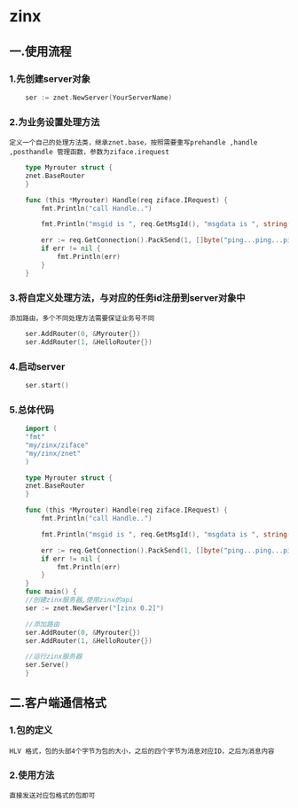 # zinx
## 一.使用流程
### 1.先创建server对象
```go
    ser := znet.NewServer(YourServerName)
```
    
### 2.为业务设置处理方法
    定义一个自己的处理方法类，继承znet.base，按照需要重写prehandle ,handle ,posthandle 管理函数，参数为ziface.irequest

```go
    type Myrouter struct {
	znet.BaseRouter
    }

    func (this *Myrouter) Handle(req ziface.IRequest) {
	    fmt.Println("call Handle..")

	    fmt.Println("msgid is ", req.GetMsgId(), "msgdata is ", string(req.GetData()))

	    err := req.GetConnection().PackSend(1, []byte("ping...ping...ping"))
	    if err != nil {
		    fmt.Println(err)
	    }
    }
```
### 3.将自定义处理方法，与对应的任务id注册到server对象中
    添加路由，多个不同处理方法需要保证业务号不同

```go
	ser.AddRouter(0, &Myrouter{})
    ser.AddRouter(1, &HelloRouter{})
```

### 4.启动server

```go
    ser.start()
```
    
### 5.总体代码

```go
    import (
	"fmt"
	"my/zinx/ziface"
	"my/zinx/znet"
    )   

    type Myrouter struct {
	znet.BaseRouter
    }

    func (this *Myrouter) Handle(req ziface.IRequest) {
	    fmt.Println("call Handle..")

	    fmt.Println("msgid is ", req.GetMsgId(), "msgdata is ", string(req.GetData()))

	    err := req.GetConnection().PackSend(1, []byte("ping...ping...ping"))
	    if err != nil {
		    fmt.Println(err)
	    }
    }
    func main() {
	//创建zinx服务器,使用zinx的api
	ser := znet.NewServer("[zinx 0.2]")

	//添加路由
	ser.AddRouter(0, &Myrouter{})
	ser.AddRouter(1, &HelloRouter{})

	//运行zinx服务器
	ser.Serve()
    }
```

## 二.客户端通信格式
### 1.包的定义
    HLV 格式，包的头部4个字节为包的大小，之后的四个字节为消息对应ID，之后为消息内容
### 2.使用方法
	直接发送对应包格式的包即可